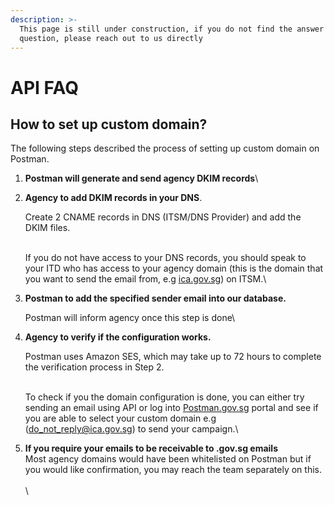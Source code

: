 ```yaml
---
description: >-
  This page is still under construction, if you do not find the answer to your
  question, please reach out to us directly
---
```


# API FAQ

## How to set up custom domain?

The following steps described the process of setting up custom domain on Postman.

1. **Postman will generate and send agency DKIM records**\

2.  **Agency to add DKIM records in your DNS**.

    Create 2 CNAME records in DNS (ITSM/DNS Provider) and add the DKIM files.

    \
    If you do not have access to your DNS records, you should speak to your ITD who has access to your agency domain (this is the domain that you want to send the email from, e.g [ica.gov.sg](http://ica.gov.sg)) on ITSM.\

3.  **Postman to add the specified sender email into our database.**

    Postman will inform agency once this step is done\

4.  **Agency to verify if the configuration works.**

    Postman uses Amazon SES, which may take up to 72 hours to complete the verification process in Step 2.

    \
    To check if you the domain configuration is done, you can either try sending an email using API or log into [Postman.gov.sg](http://postman.gov.sg/) portal and see if you are able to select your custom domain e.g ([do\_not\_reply@ica.gov.sg](mailto:do\_not\_reply@ica.gov.sg)) to send your campaign.\

5.  **If you require your emails to be receivable to .gov.sg emails** \
    Most agency domains would have been whitelisted on Postman but if you would like confirmation, you may reach the team separately on this.\
    \
    \


